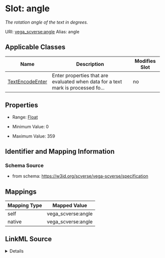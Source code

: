 

# Slot: angle 


_The rotation angle of the text in degrees._





URI: [vega_scverse:angle](https://w3id.org/scverse/vega-scverse/angle)
Alias: angle

<!-- no inheritance hierarchy -->





## Applicable Classes

| Name | Description | Modifies Slot |
| --- | --- | --- |
| [TextEncodeEnter](TextEncodeEnter.md) | Enter properties that are evaluated when data for a text mark is processed fo... |  no  |







## Properties

* Range: [Float](Float.md)

* Minimum Value: 0

* Maximum Value: 359





## Identifier and Mapping Information







### Schema Source


* from schema: https://w3id.org/scverse/vega-scverse/specification




## Mappings

| Mapping Type | Mapped Value |
| ---  | ---  |
| self | vega_scverse:angle |
| native | vega_scverse:angle |




## LinkML Source

<details>
```yaml
name: angle
description: The rotation angle of the text in degrees.
from_schema: https://w3id.org/scverse/vega-scverse/specification
rank: 1000
alias: angle
owner: TextEncodeEnter
domain_of:
- TextEncodeEnter
range: float
minimum_value: 0
maximum_value: 359

```
</details>